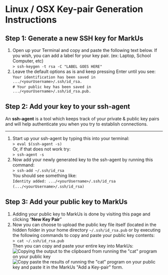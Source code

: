 # Linux / OSX Key-pair Generation Instructions 
## Step 1: Generate a new SSH key for MarkUs

1. Open up your Terminal and copy and paste the following text below. If you wish, you can add a label for your key pair. (ex: Laptop, School Computer, etc)  
`> ssh-keygen -t rsa -C "LABEL GOES HERE"`  
2. Leave the default options as is and keep pressing Enter until you see:  
`Your identification has been saved in .../<yourUsername>/.ssh/id_rsa.`  
`# Your public key has been saved in .../<yourUsername>/.ssh/id_rsa.pub.`  

## Step 2: Add your key to your ssh-agent
An **ssh-agent** is a tool which keeps track of your private & public key pairs and will help authenticate you when you try to establish connections.
___
1. Start up your ssh-agent by typing this into your terminal:  
`> eval $(ssh-agent -s)`  
Or, if that does not work try:  
`> ssh-agent -s`  
2. Now add your newly generated key to the ssh-agent by running this command:  
`> ssh-add ~/.ssh/id_rsa`  
You should see something like:  
`Identity added: .../<yourUsername>/.ssh/id_rsa`  
`(.../<yourUsername>/.ssh/id_rsa)`  

## Step 3: Add your public key to MarkUs
1. Adding your public key to MarkUs is done by visiting this page and clicking “**New Key Pair**”  
2. Now you can choose to upload the public key file itself (located in the hidden folder in your home directory `~/.ssh/id_rsa.pub` or by executing the following commands to copy and paste your public key contents:  
`> cat ~/.ssh/id_rsa.pub`  
Then you can copy and paste your entire key into MarkUs:  
![Copying the output to the clipboard from running the "cat" program on your public key](https://raw.githubusercontent.com/SoftwareDev/Wiki/5c0ab2bbbdb47ed2309cfad27bcb64ff725a022f/images/Key_Pair-01.png)  
![Copy paste the results of running the "cat" program on your public key and paste it in the MarkUs "Add a Key-pair" form.](https://raw.githubusercontent.com/SoftwareDev/Wiki/5c0ab2bbbdb47ed2309cfad27bcb64ff725a022f/images/Key_Pair-02.png)
